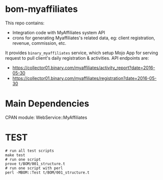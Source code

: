 # bom-myaffiliates

This repo contains:

* Integration code with MyAffiliates system API
* crons for generating Myaffiliates's related data, eg: client registration, revenue, commission, etc.

It provides `binary_myaffiliates` service, which setup Mojo App for serving request to pull client's daily registration & activities.
API endpoints are:

* <https://collector01.binary.com/myaffiliates/activity_report?date=2016-05-30>
* <https://collector01.binary.com/myaffiliates/registration?date=2016-05-30>

# Main Dependencies
CPAN module: WebService::MyAffiliates

# TEST
    # run all test scripts
    make test
    # run one script
    prove t/BOM/001_structure.t
    # run one script with perl
    perl -MBOM::Test t/BOM/001_structure.t
